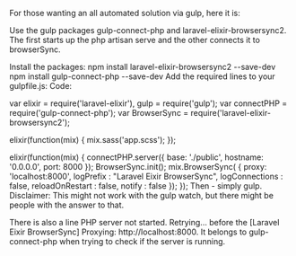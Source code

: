 For those wanting an all automated solution via gulp, here it is:

Use the gulp packages gulp-connect-php and laravel-elixir-browsersync2. The first starts up the php artisan serve and the other connects it to browserSync.

Install the packages:
npm install laravel-elixir-browsersync2 --save-dev
npm install gulp-connect-php --save-dev
Add the required lines to your gulpfile.js:
Code:

var elixir = require('laravel-elixir'),
    gulp = require('gulp');
var connectPHP = require('gulp-connect-php');
var BrowserSync = require('laravel-elixir-browsersync2');

elixir(function(mix) {
    mix.sass('app.scss');
});

elixir(function(mix) {
    connectPHP.server({
        base: './public',
        hostname: '0.0.0.0',
        port: 8000
    });
    BrowserSync.init();
    mix.BrowserSync(
    {
        proxy: 'localhost:8000',
        logPrefix       : "Laravel Eixir BrowserSync",
        logConnections  : false,
        reloadOnRestart : false,
        notify          : false
    });
});
Then - simply gulp.
Disclaimer: This might not work with the gulp watch, but there might be people with the answer to that.

There is also a line PHP server not started. Retrying... before the [Laravel Eixir BrowserSync] Proxying: http://localhost:8000. It belongs to gulp-connect-php when trying to check if the server is running.
